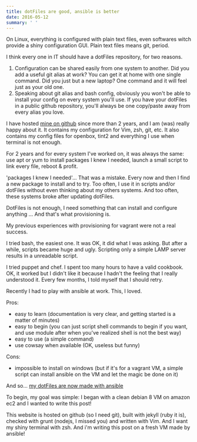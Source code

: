 ```yaml
---
title: dotFiles are good, ansible is better
date: 2016-05-12
summary: ' '
---
```


On Linux, everything is configured with plain text files, even softwares witch provide a shiny configuration GUI.
Plain text files means git, period.

I think every one in IT should have a dotFiles repository, for two reasons.

 1. Configuration can be shared easily from one system to another. Did you add a useful git alias at work? You can get it at home with one single command. Did you just but a new laptop? One command and it will feel just as your old one.
 2. Speaking about git alias and bash config, obviously you won't be able to install your config on every system you'll use. If you have your dotFiles in a public github repository, you'll always be one copy/paste away from every alias you love.

I have hosted [mine on github][dotFiles] since more than 2 years, and I am (was) really happy about it. It contains my configuration for Vim, zsh, git, etc. It also contains my config files for openbox, tint2 and everything I use when terminal is not enough.

For 2 years and for every system I've worked on, it was always the same: use apt or yum to install packages I knew I needed, launch a small script to link every file, reboot & profit.

'packages I knew I needed'... That was a mistake. Every now and then I find a new package to install and to try. Too often, I use it in scripts and/or dotFiles without even thinking about my others systems. And too often, these systems broke after updating dotFiles.

DotFiles is not enough, I need something that can install and configure anything ... And that's what provisioning is.

My previous experiences with provisioning for vagrant were not a real success.

I tried bash, the easiest one. It was OK, it did what I was asking. But after a while, scripts became huge and ugly. Scripting only a simple LAMP server results in a unreadable script.

I tried puppet and chef. I spent too many hours to have a valid cookbook. OK, it worked but I didn't like it because I hadn't the feeling that I really understood it. Every few months, I told myself that I should retry.


Recently I had to play with ansible at work. This, I loved.

Pros:

 * easy to learn (documentation is very clear, and getting started is a matter of minutes)
 * easy to begin (you can just script shell commands to begin if you want, and use module after when you've realized shell is not the best way)
 * easy to use (a simple command)
 * use cowsay when available (OK, useless but funny)

Cons:

 * impossible to install on windows (but if it's for a vagrant VM, a simple script can install ansible on the VM and let the magic be done on it)

And so... [my dotFiles are now made with ansible][dotFiles_Ansible]

To begin, my goal was simple: I began with a clean debian 8 VM on amazon ec2 and I wanted to write this post!

This website is hosted on github (so I need git), built with jekyll (ruby it is), checked with grunt (nodejs, I missed you) and written with Vim. And I want my shiny terminal with zsh.
And i'm writing this post on a fresh VM made by ansible!

[dotFiles]: https://github.com/bpaulin/dotFiles
[dotFiles_Ansible]: https://github.com/bpaulin/DotFiles_Ansible

